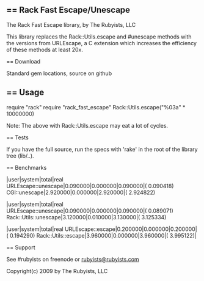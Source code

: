 == Rack Fast Escape/Unescape
----------

  The Rack Fast Escape library, by The Rubyists, LLC

This library replaces the Rack::Utils.escape and #unescape methods
with the versions from URLEscape, a C extension which increases the
efficiency of these methods at least 20x.

== Download

  Standard gem locations, source on github 

== Usage
-------

  require "rack"
  require "rack_fast_escape"
  Rack::Utils.escape("%03a" * 10000000)

Note: The above with Rack::Utils.escape may eat a lot of cycles.

== Tests

If you have the full source, run the specs with 'rake' in the
root of the library tree (lib/..).

== Benchmarks

|user|system|total|real
URLEscape::unescape|0.090000|0.000000|0.090000|(  0.090418)
CGI::unescape|2.920000|0.000000|2.920000|(  2.924822)

|user|system|total|real
URLEscape::unescape|0.090000|0.000000|0.090000|(  0.089071)
Rack::Utils::unescape|3.120000|0.010000|3.130000|(  3.125334)

|user|system|total|real
URLEscape::escape|0.200000|0.000000|0.200000|(  0.194290)
Rack::Utils::escape|3.960000|0.000000|3.960000|(  3.995122)|

== Support

See #rubyists on freenode or rubyists@rubyists.com

Copyright(c) 2009 by The Rubyists, LLC

